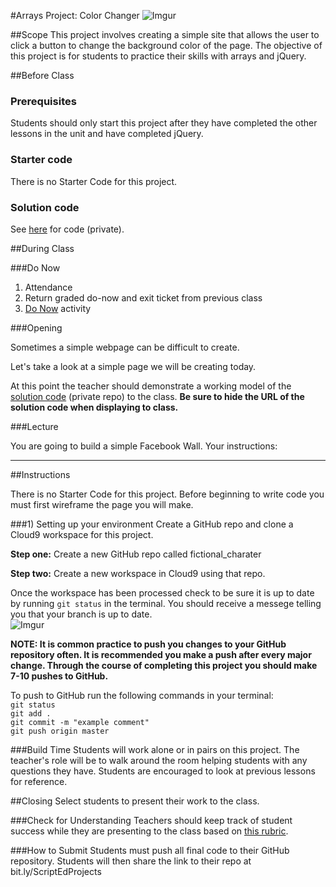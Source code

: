 #Arrays Project: Color Changer
![Imgur](http://i.imgur.com/nYnda41l.jpg)

##Scope
This project involves creating a simple site that allows the user to click a button to change the background color of the page. The objective of this project is for students to practice their skills with arrays and jQuery. 

##Before Class

### Prerequisites
Students should only start this project after they have completed the other lessons in the unit and have completed jQuery.

### Starter code

There is no Starter Code for this project.

### Solution code

See [here]() for code (private).


##During Class

###Do Now

1. Attendance
2. Return graded do-now and exit ticket from previous class
3. [Do Now](doNow.md) activity

###Opening

Sometimes a simple webpage can be difficult to create.

Let's take a look at a simple page we will be creating today. 

At this point the teacher should demonstrate a working model of the [solution code](https://github.com/ScriptEdcurriculum/solutions2015/tree/master/13-javascript2_1/lessons/5-project) (private repo) to the class. **Be sure to hide the URL of the solution code when displaying to class.**

###Lecture

You are going to build a simple Facebook Wall. Your instructions:

***
##Instructions

There is no Starter Code for this project. Before beginning to write code you must first wireframe the page you will make. 

###1) Setting up your environment
Create a GitHub repo and clone a Cloud9 workspace for this project.

**Step one:** Create a new GitHub repo called fictional_charater

**Step two:** Create a new workspace in Cloud9 using that repo.


Once the workspace has been processed check to be sure it is up to date by running ` git status ` in the terminal. You should receive a messege telling you that your branch is up to date.   
![Imgur](http://i.imgur.com/RKdsduL.png)

**NOTE: It is common practice to push you changes to your GitHub repository often. It is recommended you make a push after every major change. Through the course of completing this project you should make 7-10 pushes to GitHub.**

To push to GitHub run the following commands in your terminal:  
`git status`  
`git add .`  
`git commit -m "example comment"`  
`git push origin master`


###Build Time
Students will work alone or in pairs on this project. The teacher's role will be to walk around the room helping students with any questions they have. Students are encouraged to look at previous lessons for reference.

##Closing
Select students to present their work to the class.

###Check for Understanding
Teachers should keep track of student success while they are presenting to the class based on [this rubric](https://docs.google.com/spreadsheets/d/1rSyrqf3E3knsAu-G7bdrI9JrSC5eOpuADYrTD8H4Kfg/edit?usp=sharing).

###How to Submit
Students must push all final code to their GitHub repository. Students will then share the link to their repo at bit.ly/ScriptEdProjects